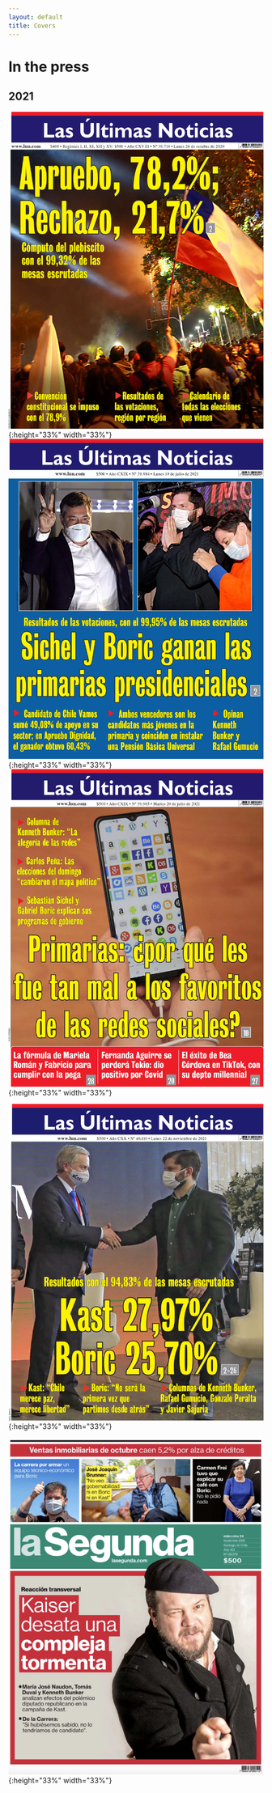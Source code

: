 ```yaml
---
layout: default
title: Covers
---
```


<h1>In the press</h1>

## 2021

![Las Últimas Noticias](/img/20201026%20-%20LUN.png){:height="33%" width="33%"} ![Las Últimas Noticias](/img/20210719%20-%20LUN.png){:height="33%" width="33%"} ![Las Últimas Noticias](/img/20210720%20-%20LUN.png){:height="33%" width="33%"}

![Las Últimas Noticias](/img/20211122%20-%20LUN.png){:height="33%" width="33%"}

![Las Últimas Noticias](/img/20211124%20-%20La%20Segunda.png){:height="33%" width="33%"}
